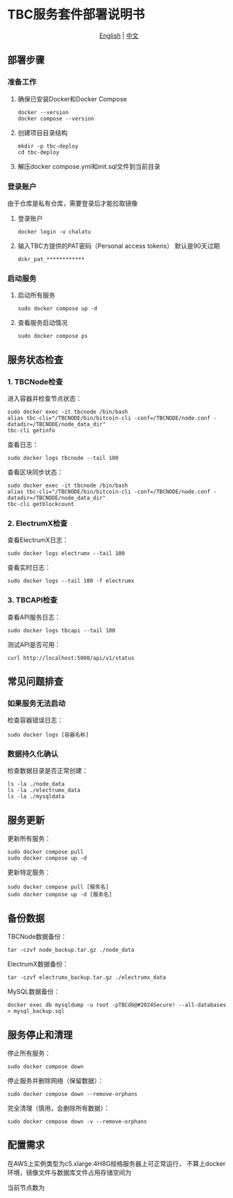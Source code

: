 # TBC服务套件部署说明书

<div align="center">
  <a href="README.md">English</a> | <a href="README_zh.md">中文</a>
</div>

## 部署步骤

### 准备工作

1. 确保已安装Docker和Docker Compose
   ```
   docker --version
   docker compose --version
   ```

2. 创建项目目录结构
   ```
   mkdir -p tbc-deploy
   cd tbc-deploy
   ```

3. 解压docker compose.yml和init.sql文件到当前目录

### 登录账户
由于仓库是私有仓库，需要登录后才能拉取镜像
1. 登录账户
   ```
   docker login -u chalatu
   ```
2. 输入TBC方提供的PAT密码（Personal access tokens） 默认是90天过期
   ```
   dckr_pat_************
   ```


### 启动服务

1. 启动所有服务
   ```
   sudo docker compose up -d
   ```

2. 查看服务启动情况
   ```
   sudo docker compose ps
   ```

## 服务状态检查

### 1. TBCNode检查

进入容器并检查节点状态：
```
sudo docker exec -it tbcnode /bin/bash
alias tbc-cli="/TBCNODE/bin/bitcoin-cli -conf=/TBCNODE/node.conf -datadir=/TBCNODE/node_data_dir"
tbc-cli getinfo
```

查看日志：
```
sudo docker logs tbcnode --tail 100
```

查看区块同步状态：
```
sudo docker exec -it tbcnode /bin/bash
alias tbc-cli="/TBCNODE/bin/bitcoin-cli -conf=/TBCNODE/node.conf -datadir=/TBCNODE/node_data_dir"
tbc-cli getblockcount
```


### 2. ElectrumX检查

查看ElectrumX日志：
```
sudo docker logs electrumx --tail 100
```

查看实时日志：
```
sudo docker logs --tail 100 -f electrumx
```


### 3. TBCAPI检查

查看API服务日志：
```
sudo docker logs tbcapi --tail 100
```

测试API是否可用：
```
curl http://localhost:5000/api/v1/status
```

## 常见问题排查

### 如果服务无法启动

检查容器错误日志：
```
sudo docker logs [容器名称]
```


### 数据持久化确认

检查数据目录是否正常创建：
```
ls -la ./node_data
ls -la ./electrumx_data
ls -la ./mysqldata
```

## 服务更新

更新所有服务：
```
sudo docker compose pull
sudo docker compose up -d
```

更新特定服务：
```
sudo docker compose pull [服务名]
sudo docker compose up -d [服务名]
```

## 备份数据

TBCNode数据备份：
```
tar -czvf node_backup.tar.gz ./node_data
```

ElectrumX数据备份：
```
tar -czvf electrumx_backup.tar.gz ./electrumx_data
```

MySQL数据备份：
```
docker exec db mysqldump -u root -pTBCdb@#2024Secure! --all-databases > mysql_backup.sql
```

## 服务停止和清理

停止所有服务：
```
sudo docker compose down
```

停止服务并删除网络（保留数据）：
```
sudo docker compose down --remove-orphans
```

完全清理（慎用，会删除所有数据）：
```
sudo docker compose down -v --remove-orphans
```

## 配置需求

在AWS上实例类型为c5.xlarge:4H8G规格服务器上可正常运行，
不算上docker环境，镜像文件与数据库文件占用存储空间为


当前节点数为